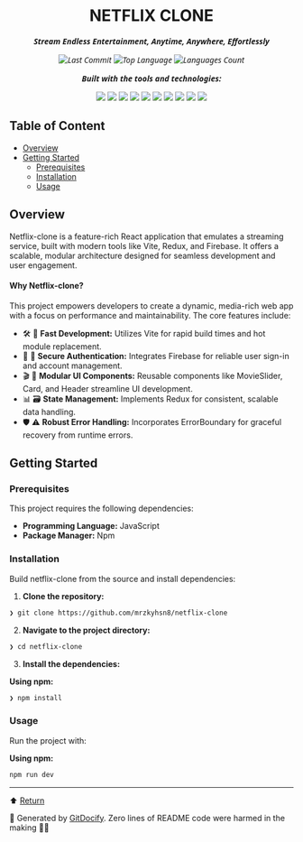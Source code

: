 <div align="center">

# NETFLIX CLONE
<span style="font-family: ui-sans-serif,system-ui,sans-serif,'Apple Color Emoji','Segoe UI Emoji','Segoe UI Symbol','Noto Color Emoji'; font-style: italic;">
<b>Stream Endless Entertainment, Anytime, Anywhere, Effortlessly</b>

![Last Commit](https://img.shields.io/github/last-commit/mrzkyhsn8/netflix-clone) ![Top Language](https://img.shields.io/github/languages/top/mrzkyhsn8/netflix-clone) ![Languages Count](https://img.shields.io/github/languages/count/mrzkyhsn8/netflix-clone)


</span>
<span style="font-family: ui-sans-serif,system-ui,sans-serif,'Apple Color Emoji','Segoe UI Emoji','Segoe UI Symbol','Noto Color Emoji'; font-style: italic;">
<b>Built with the tools and technologies:</b>
</span>

<img src="https://img.shields.io/badge/json-5E5C5C?style=for-the-badge&logo=json&logoColor=white" /> <img src="https://img.shields.io/badge/Markdown-000000?style=for-the-badge&logo=markdown&logoColor=white" /> <img src="https://img.shields.io/badge/npm-CB3837?style=for-the-badge&logo=npm&logoColor=white" /> <img src="https://img.shields.io/badge/firebase-ffca28?style=for-the-badge&logo=firebase&logoColor=black" /> <img src="https://img.shields.io/badge/JavaScript-323330?style=for-the-badge&logo=javascript&logoColor=F7DF1E" /> <img src="https://img.shields.io/badge/React-20232A?style=for-the-badge&logo=react&logoColor=61DAFB" /> <img src="https://img.shields.io/badge/Vite-B73BFE?style=for-the-badge&logo=vite&logoColor=FFD62E" /> <img src="https://img.shields.io/badge/eslint-3A33D1?style=for-the-badge&logo=eslint&logoColor=white" /> <img src="https://img.shields.io/badge/axios-671ddf?&style=for-the-badge&logo=axios&logoColor=white" /> <img src="https://img.shields.io/badge/styled--components-DB7093?style=for-the-badge&logo=styled-components&logoColor=white" />

</div>

## Table of Content
- [Overview](#overview)
- [Getting Started](#getting-started)
    - [Prerequisites](#prerequisites)
    - [Installation](#installation)
    - [Usage](#usage)


## Overview
Netflix-clone is a feature-rich React application that emulates a streaming service, built with modern tools like Vite, Redux, and Firebase. It offers a scalable, modular architecture designed for seamless development and user engagement.


#### Why Netflix-clone?

This project empowers developers to create a dynamic, media-rich web app with a focus on performance and maintainability. The core features include:

- 🛠️ 🚀 **Fast Development:** Utilizes Vite for rapid build times and hot module replacement.
- 🔐 🔑 **Secure Authentication:** Integrates Firebase for reliable user sign-in and account management.
- 🎬 🎥 **Modular UI Components:** Reusable components like MovieSlider, Card, and Header streamline UI development.
- 📊 🗃️ **State Management:** Implements Redux for consistent, scalable data handling.
- 🛡️ ⚠️ **Robust Error Handling:** Incorporates ErrorBoundary for graceful recovery from runtime errors.


## Getting Started
### Prerequisites
This project requires the following dependencies:

- **Programming Language:** JavaScript
- **Package Manager:** Npm

### Installation
Build netflix-clone from the source and install dependencies:

1. **Clone the repository:**
```bash
❯ git clone https://github.com/mrzkyhsn8/netflix-clone
```

2. **Navigate to the project directory:**
```bash
❯ cd netflix-clone
```

3. **Install the dependencies:**

**Using npm:**
```bash
❯ npm install
```

### Usage
Run the project with:

**Using npm:**
```bash
npm run dev
```

---
⬆ [Return](#netflix-clone)

🚀 Generated by [GitDocify](https://gitdocify.com). Zero lines of README code were harmed in the making 💁‍♂️